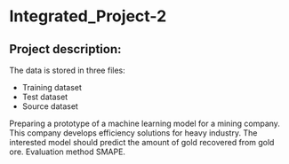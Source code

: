 # Integrated_Project-2

## Project description:
The data is stored in three files:
- Training dataset
- Test dataset
- Source dataset

Preparing a prototype of a machine learning model for a mining company. This company develops efficiency solutions for heavy industry. The interested model should predict the amount of gold recovered from gold ore. Evaluation method SMAPE.
